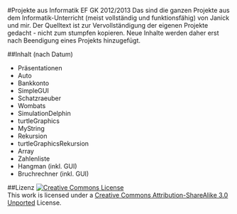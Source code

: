 #Projekte aus Informatik EF GK 2012/2013
Das sind die ganzen Projekte aus dem Informatik-Unterricht (meist vollständig und funktionsfähig) von Janick und mir.
Der Quelltext ist zur Vervollständigung der eigenen Projekte gedacht - nicht zum stumpfen kopieren.
Neue Inhalte werden daher erst nach Beendigung eines Projekts hinzugefügt.

##Inhalt (nach Datum)
* Präsentationen
* Auto
* Bankkonto
* SimpleGUI
* Schatzraeuber
* Wombats
* SimulationDelphin
* turtleGraphics
* MyString
* Rekursion
* turtleGraphicsRekursion
* Array
* Zahlenliste
* Hangman (inkl. GUI)
* Bruchrechner (inkl. GUI)

##Lizenz
[![Creative Commons License](http://i.creativecommons.org/l/by-sa/3.0/88x31.png)](http://creativecommons.org/licenses/by-sa/3.0/)  
This work is licensed under a [Creative Commons Attribution-ShareAlike 3.0 Unported](http://creativecommons.org/licenses/by-sa/3.0/) License.